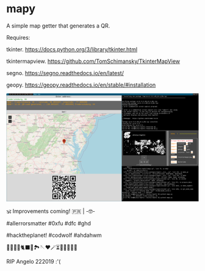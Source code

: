 # mapy
A simple map getter that generates a QR.

Requires:

tkinter. https://docs.python.org/3/library/tkinter.html

tkintermapview. https://github.com/TomSchimansky/TkinterMapView

segno. https://segno.readthedocs.io/en/latest/

geopy. https://geopy.readthedocs.io/en/stable/#installation

![scrot-dwm-pyrathe-slackware](2023-11-28-122959_1920x1080_scrot.png)

🕉 Improvements coming! 🇵🇷 | -🤓-

#allerrorsmatter #0xfu #dfc #ghd

#hacktheplanet! #codwolf #ahdahwm

🐡🐧🐍🐚🐈‍⬛🦤🏞🪡♥️🪄⏳️🎲🎯🧩🏅🎉

RIP Angelo 222019 :'(
